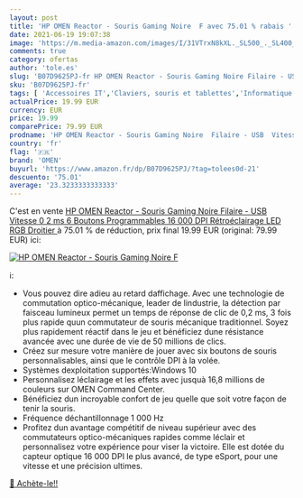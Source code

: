 ```yaml
---
layout: post
title: 'HP OMEN Reactor - Souris Gaming Noire  F avec 75.01 % rabais '
date: 2021-06-19 19:07:38
image: 'https://m.media-amazon.com/images/I/31VTrxN8kXL._SL500_._SL400_.jpg'
comments: true
category: ofertas
author: 'tole.es'
slug: 'B07D9625PJ-fr HP OMEN Reactor - Souris Gaming Noire Filaire - USB...'
sku: 'B07D9625PJ-fr'
tags: [ 'Accessoires IT','Claviers, souris et tablettes','Informatique','Souris','omen', ]
actualPrice: 19.99 EUR
currency: EUR
price: 19.99
comparePrice: 79.99 EUR
prodname: 'HP OMEN Reactor - Souris Gaming Noire  Filaire - USB  Vitesse 0 2 ms  6 Boutons Programmables  16 000 DPI  Rétroéclairage LED RGB  Droitier '
country: 'fr'
flag: '🇫🇷'
brand: 'OMEN'
buyurl: 'https://www.amazon.fr/dp/B07D9625PJ/?tag=tolees0d-21'
descuento: '75.01'
average: '23.3233333333333'
---
```


C'est en vente [HP OMEN Reactor - Souris Gaming Noire  Filaire - USB  Vitesse 0 2 ms  6 Boutons Programmables  16 000 DPI  Rétroéclairage LED RGB  Droitier ](https://www.amazon.fr/dp/B07D9625PJ/?tag=tolees0d-21)  à  75.01 % de réduction, prix final  19.99 EUR (original: 79.99 EUR) ici:

[![HP OMEN Reactor - Souris Gaming Noire  F](https://m.media-amazon.com/images/I/31VTrxN8kXL._SL500_._SL400_.jpg)](https://www.amazon.fr/dp/B07D9625PJ/?tag=tolees0d-21)

ℹ️:

- Vous pouvez dire adieu au retard daffichage. Avec une technologie de commutation optico-mécanique, leader de lindustrie, la détection par faisceau lumineux permet un temps de réponse de clic de 0,2 ms, 3 fois plus rapide quun commutateur de souris mécanique traditionnel. Soyez plus rapidement réactif dans le jeu et bénéficiez dune résistance avancée avec une durée de vie de 50 millions de clics.
- Créez sur mesure votre manière de jouer avec six boutons de souris personnalisables, ainsi que le contrôle DPI à la volée.
- Systèmes dexploitation supportés:Windows 10
- Personnalisez léclairage et les effets avec jusquà 16,8 millions de couleurs sur OMEN Command Center.
- Bénéficiez dun incroyable confort de jeu quelle que soit votre façon de tenir la souris.
- Fréquence déchantillonnage 1 000 Hz
- Profitez dun avantage compétitif de niveau supérieur avec des commutateurs optico-mécaniques rapides comme léclair et personnalisez votre expérience pour viser la victoire. Elle est dotée du capteur optique 16 000 DPI le plus avancé, de type eSport, pour une vitesse et une précision ultimes.

[🛒 Achète-le!!](https://www.amazon.fr/dp/B07D9625PJ/?tag=tolees0d-21)

